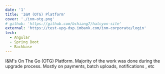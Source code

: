 ```yaml
---
date: '1'
title: 'I&M (OTG) Platform'
cover: './inm-otg.png'
# github: 'https://github.com/bchiang7/halcyon-site'
external: 'https://test-upg-dxp.imbank.com/inm-corporate/login'
tech:
  - Angular
  - Spring Boot
  - Backbase
---
```


I&M's On The Go (OTG) Platform. Majority of the work was done during the upgrade process. Mostly on payments, batch uploads, notifications , etc
